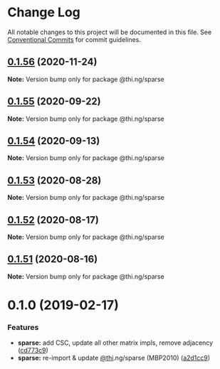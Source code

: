 # Change Log

All notable changes to this project will be documented in this file.
See [Conventional Commits](https://conventionalcommits.org) for commit guidelines.

## [0.1.56](https://github.com/thi-ng/umbrella/compare/@thi.ng/sparse@0.1.55...@thi.ng/sparse@0.1.56) (2020-11-24)

**Note:** Version bump only for package @thi.ng/sparse





## [0.1.55](https://github.com/thi-ng/umbrella/compare/@thi.ng/sparse@0.1.54...@thi.ng/sparse@0.1.55) (2020-09-22)

**Note:** Version bump only for package @thi.ng/sparse





## [0.1.54](https://github.com/thi-ng/umbrella/compare/@thi.ng/sparse@0.1.53...@thi.ng/sparse@0.1.54) (2020-09-13)

**Note:** Version bump only for package @thi.ng/sparse





## [0.1.53](https://github.com/thi-ng/umbrella/compare/@thi.ng/sparse@0.1.52...@thi.ng/sparse@0.1.53) (2020-08-28)

**Note:** Version bump only for package @thi.ng/sparse





## [0.1.52](https://github.com/thi-ng/umbrella/compare/@thi.ng/sparse@0.1.51...@thi.ng/sparse@0.1.52) (2020-08-17)

**Note:** Version bump only for package @thi.ng/sparse





## [0.1.51](https://github.com/thi-ng/umbrella/compare/@thi.ng/sparse@0.1.50...@thi.ng/sparse@0.1.51) (2020-08-16)

**Note:** Version bump only for package @thi.ng/sparse





# 0.1.0 (2019-02-17)

### Features

* **sparse:** add CSC, update all other matrix impls, remove adjacency ([cd773c9](https://github.com/thi-ng/umbrella/commit/cd773c9))
* **sparse:** re-import & update [@thi](https://github.com/thi).ng/sparse (MBP2010) ([a2d1cc9](https://github.com/thi-ng/umbrella/commit/a2d1cc9))
